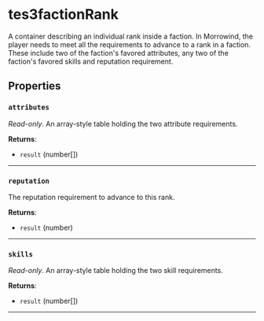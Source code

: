 <!---
	This file is autogenerated. Do not edit this file manually. Your changes will be ignored.
	More information: https://github.com/MWSE/MWSE/tree/master/docs
-->

# tes3factionRank

A container describing an individual rank inside a faction. In Morrowind, the player needs to meet all the requirements to advance to a rank in a faction. These include two of the faction's favored attributes, any two of the faction's favored skills and reputation requirement.

## Properties

### `attributes`
<div class="search_terms" style="display: none">attributes</div>

*Read-only*. An array-style table holding the two attribute requirements.

**Returns**:

* `result` (number[])

***

### `reputation`
<div class="search_terms" style="display: none">reputation</div>

The reputation requirement to advance to this rank.

**Returns**:

* `result` (number)

***

### `skills`
<div class="search_terms" style="display: none">skills</div>

*Read-only*. An array-style table holding the two skill requirements.

**Returns**:

* `result` (number[])

***

